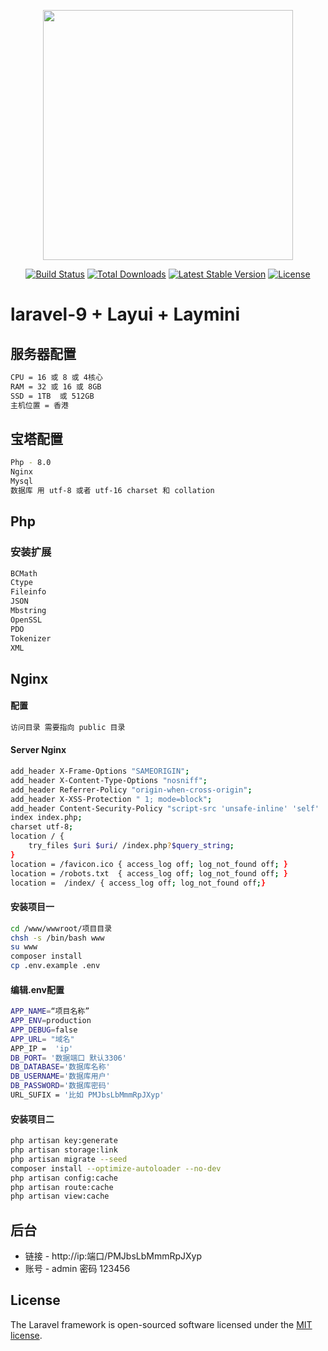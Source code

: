 <p align="center"><a href="https://laravel.com" target="_blank"><img src="https://raw.githubusercontent.com/laravel/art/master/logo-lockup/5%20SVG/2%20CMYK/1%20Full%20Color/laravel-logolockup-cmyk-red.svg" width="400"></a></p>

<p align="center">
<a href="https://travis-ci.org/laravel/framework"><img src="https://travis-ci.org/laravel/framework.svg" alt="Build Status"></a>
<a href="https://packagist.org/packages/laravel/framework"><img src="https://img.shields.io/packagist/dt/laravel/framework" alt="Total Downloads"></a>
<a href="https://packagist.org/packages/laravel/framework"><img src="https://img.shields.io/packagist/v/laravel/framework" alt="Latest Stable Version"></a>
<a href="https://packagist.org/packages/laravel/framework"><img src="https://img.shields.io/packagist/l/laravel/framework" alt="License"></a>
</p>

#  laravel-9 + Layui + Laymini 

## 服务器配置
```bash
CPU = 16 或 8 或 4核心
RAM = 32 或 16 或 8GB 
SSD = 1TB  或 512GB
主机位置 = 香港
```

## 宝塔配置
```bash
Php - 8.0
Nginx 
Mysql  
数据库 用 utf-8 或者 utf-16 charset 和 collation
```

## Php

### 安装扩展
```bash
BCMath 
Ctype 
Fileinfo 
JSON 
Mbstring 
OpenSSL 
PDO 
Tokenizer
XML 
```

## Nginx 
#### 配置
```bash
访问目录 需要指向 public 目录
```
#### Server Nginx
```bash
add_header X-Frame-Options "SAMEORIGIN";
add_header X-Content-Type-Options "nosniff";
add_header Referrer-Policy "origin-when-cross-origin";
add_header X-XSS-Protection " 1; mode=block";
add_header Content-Security-Policy "script-src 'unsafe-inline' 'self' 'unsafe-eval'";
index index.php;
charset utf-8;
location / {
    try_files $uri $uri/ /index.php?$query_string;
}
location = /favicon.ico { access_log off; log_not_found off; }
location = /robots.txt  { access_log off; log_not_found off; }
location =  /index/ { access_log off; log_not_found off;}
```


#### 安装项目一
```bash
cd /www/wwwroot/项目目录
chsh -s /bin/bash www
su www
composer install 
cp .env.example .env 
```
#### 编辑.env配置
```bash
APP_NAME=“项目名称”
APP_ENV=production
APP_DEBUG=false
APP_URL= "域名"
APP_IP =  'ip'
DB_PORT= '数据端口 默认3306'
DB_DATABASE='数据库名称'
DB_USERNAME='数据库用户'
DB_PASSWORD='数据库密码'
URL_SUFIX = '比如 PMJbsLbMmmRpJXyp'
```
#### 安装项目二
```bash
php artisan key:generate
php artisan storage:link
php artisan migrate --seed
composer install --optimize-autoloader --no-dev 
php artisan config:cache
php artisan route:cache
php artisan view:cache
```


## 后台

<ul>
<li>链接 - http://ip:端口/PMJbsLbMmmRpJXyp</li>
<li>账号 - admin 密码 123456</li>
</ul>



## License

The Laravel framework is open-sourced software licensed under the [MIT license](https://opensource.org/licenses/MIT).
